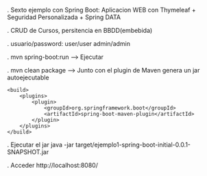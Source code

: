 . Sexto ejemplo con Spring Boot: Aplicacion WEB con Thymeleaf + Seguridad Personalizada + Spring DATA

. CRUD de Cursos, persitencia en BBDD(embebida)

. usuario/password: user/user admin/admin


. mvn spring-boot:run --> Ejecutar

. mvn clean package --> Junto con el plugin de Maven genera un jar autoejecutable

    <build>
        <plugins>
            <plugin>
                <groupId>org.springframework.boot</groupId>
                <artifactId>spring-boot-maven-plugin</artifactId>
            </plugin>
        </plugins>
    </build>

  . Ejecutar el jar java -jar target/ejemplo1-spring-boot-initial-0.0.1-SNAPSHOT.jar
  
  . Acceder http://localhost:8080/